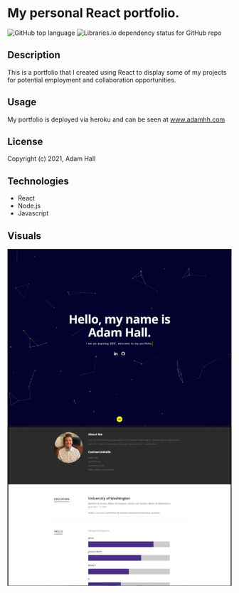 # My personal React portfolio.


![GitHub top language](https://img.shields.io/github/languages/top/kbnewlon/project3) ![Libraries.io dependency status for GitHub repo](https://img.shields.io/badge/license-MIT_License-yellowgreen)


## Description
This is a portfolio that I created using React to display some of my projects for potential employment and collaboration opportunities.

## **Usage**
My portfolio is deployed via heroku and can be seen at www.adamhh.com


## **License**
Copyright (c) 2021, Adam Hall

## **Technologies**
* React
* Node.js
* Javascript

## **Visuals**
![screenshot](public/images/portfolio/screenshot.PNG)
